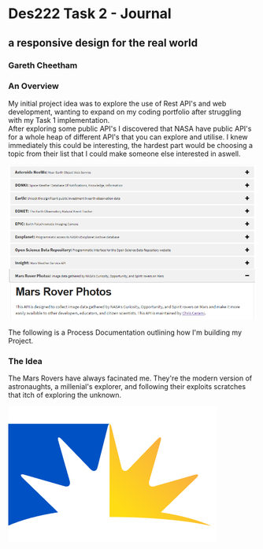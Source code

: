 # **Des222 Task 2 - Journal**
## a responsive design for the real world
### Gareth Cheetham

### An Overview
My initial project idea was to explore the use of Rest API's and web development, wanting to expand on my coding portfolio after struggling with my Task 1 implementation.  
After exploring some public API's I discovered that NASA have public API's for a whole heap of different API's that you can explore and utilise. I knew immediately this could be interesting, the hardest part would be choosing a topic from their list that I could make someone else interested in aswell.

![List Of NASA's APIs](NASA%20Api's.png)


The following is a Process Documentation outlining how I'm building my Project.

### The Idea

The Mars Rovers have always facinated me. They're the modern version of astronaughts, a millenial's explorer, and following their exploits scratches that itch of exploring the unknown.


![University of the Sunshine Coast Logo](USC%20logo.PNG)
